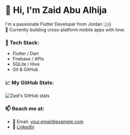 # 👋 Hi, I'm Zaid Abu Alhija

I'm a passionate Flutter Developer from Jordan 🇯🇴  
🚀 Currently building cross-platform mobile apps with love.  

### 🔧 Tech Stack:
- Flutter / Dart
- Firebase / APIs
- SQLite / Hive
- Git & GitHub

### 📈 My GitHub Stats:
![Zaid's GitHub stats](https://github-readme-stats.vercel.app/api?username=zaidgasan02&show_icons=true&theme=radical)

### 📫 Reach me at:
- 📧 Email: your.email@example.com
- 🔗 [LinkedIn](https://www.linkedin.com/in/your-profile/)

